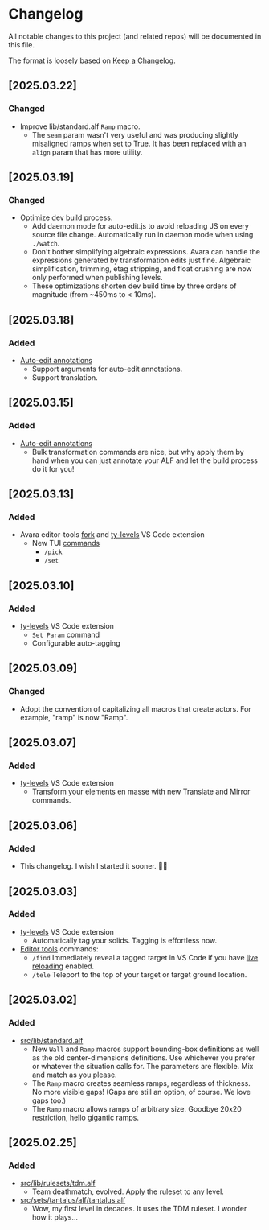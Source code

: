 # Changelog

All notable changes to this project (and related repos) will be documented in this file.

The format is loosely based on [Keep a Changelog](https://keepachangelog.com/en/1.1.0/).

## [2025.03.22]

### Changed

- Improve lib/standard.alf `Ramp` macro.
    - The `seam` param wasn't very useful and was producing slightly misaligned ramps when set to True. It has been replaced with an `align` param that has more utility.

## [2025.03.19]

### Changed

- Optimize dev build process.
    - Add daemon mode for auto-edit.js to avoid reloading JS on every source file change. Automatically run in daemon mode when using `./watch`.
    - Don't bother simplifying algebraic expressions. Avara can handle the expressions generated by transformation edits just fine. Algebraic simplification, trimming, etag stripping, and float crushing are now only performed when publishing levels.
    - These optimizations shorten dev build time by three orders of magnitude (from ~450ms to < 10ms).

## [2025.03.18]

### Added

- [Auto-edit annotations](./README.md#b-auto-edit-annotations)
    - Support arguments for auto-edit annotations.
    - Support translation.

## [2025.03.15]

### Added

- [Auto-edit annotations](./README.md#b-auto-edit-annotations)
    - Bulk transformation commands are nice, but why apply them by hand when you can just annotate your ALF and let the build process do it for you!

## [2025.03.13]

### Added

- Avara editor-tools [fork](https://github.com/skedastik/Avara/tree/editor-tools) and [ty-levels](https://marketplace.visualstudio.com/items?itemName=skedastik.ty-levels) VS Code extension
    - New TUI [commands](./README.md#in-game-commands)
        - `/pick`
        - `/set`

## [2025.03.10]

### Added

- [ty-levels](https://marketplace.visualstudio.com/items?itemName=skedastik.ty-levels) VS Code extension
    - `Set Param` command
    - Configurable auto-tagging

## [2025.03.09]

### Changed

- Adopt the convention of capitalizing all macros that create actors. For example, "ramp" is now "Ramp".

## [2025.03.07]

### Added

- [ty-levels](https://marketplace.visualstudio.com/items?itemName=skedastik.ty-levels) VS Code extension
    - Transform your elements en masse with new Translate and Mirror commands.

## [2025.03.06]

### Added

- This changelog. I wish I started it sooner. 🤷‍♂️

## [2025.03.03]

### Added

- [ty-levels](https://marketplace.visualstudio.com/items?itemName=skedastik.ty-levels) VS Code extension
    - Automatically tag your solids. Tagging is effortless now.
- [Editor tools](https://github.com/skedastik/Avara/tree/editor-tools) commands:
    - `/find` Immediately reveal a tagged target in VS Code if you have [live reloading](README.md#live-reloading-) enabled.
    - `/tele` Teleport to the top of your target or target ground location.

## [2025.03.02]

### Added

- [src/lib/standard.alf](src/lib/standard.alf)
    - New `Wall` and `Ramp` macros support bounding-box definitions as well as the old center-dimensions definitions. Use whichever you prefer or whatever the situation calls for. The parameters are flexible. Mix and match as you please.
    - The `Ramp` macro creates seamless ramps, regardless of thickness. No more visible gaps! (Gaps are still an option, of course. We love gaps too.)
    - The `Ramp` macro allows ramps of arbitrary size. Goodbye 20x20 restriction, hello gigantic ramps.

## [2025.02.25]

### Added

- [src/lib/rulesets/tdm.alf](src/lib/rulesets/tdm.alf)
    - Team deathmatch, evolved. Apply the ruleset to any level.
- [src/sets/tantalus/alf/tantalus.alf](src/sets/tantalus/alf/tantalus.alf)
    - Wow, my first level in decades. It uses the TDM ruleset. I wonder how it plays...
